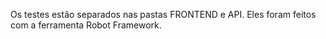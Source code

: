 Os testes estão separados nas pastas FRONTEND e API. Eles foram feitos com a ferramenta Robot Framework. 
